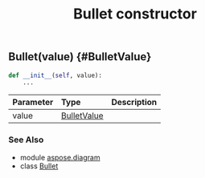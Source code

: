 ﻿---
title: Bullet constructor
second_title: Aspose.Diagram for Python via .NET API References
description: 
type: docs
weight: 10
url: /python-net/aspose.diagram/bullet/__init__/
is_root: false
---

## Bullet(value) {#BulletValue}



```python
def __init__(self, value):
    ...
```


| Parameter | Type | Description |
| :- | :- | :- |
| value | [BulletValue](/diagram/python-net/aspose.diagram/bulletvalue) |  |



### See Also
* module [aspose.diagram](../../)
* class [Bullet](/diagram/python-net/aspose.diagram/bullet)

